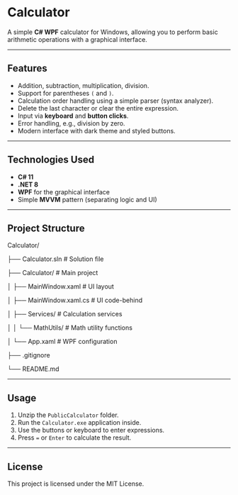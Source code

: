 # Calculator

A simple **C# WPF** calculator for Windows, allowing you to perform basic arithmetic operations with a graphical interface.

---

## Features

- Addition, subtraction, multiplication, division.
- Support for parentheses `(` and `)`.
- Calculation order handling using a simple parser (syntax analyzer).
- Delete the last character or clear the entire expression.
- Input via **keyboard** and **button clicks**.
- Error handling, e.g., division by zero.
- Modern interface with dark theme and styled buttons.

---

## Technologies Used

- **C# 11**
- **.NET 8**
- **WPF** for the graphical interface
- Simple **MVVM** pattern (separating logic and UI)

---

## Project Structure

Calculator/

├── Calculator.sln           # Solution file

├── Calculator/              # Main project

│   ├── MainWindow.xaml      # UI layout

│   ├── MainWindow.xaml.cs   # UI code-behind

│   ├── Services/            # Calculation services

│   │   └── MathUtils/       # Math utility functions

│   └── App.xaml             # WPF configuration

├── .gitignore

└── README.md

---

## Usage

1. Unzip the `PublicCalculator` folder.
2. Run the `Calculator.exe` application inside.
3. Use the buttons or keyboard to enter expressions.
4. Press `=` or `Enter` to calculate the result.

---

## License

This project is licensed under the MIT License.

